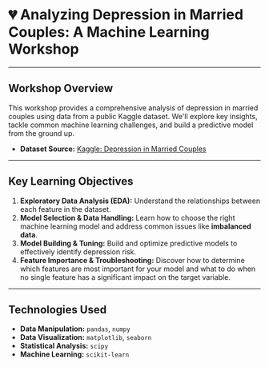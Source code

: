# 💔 Analyzing Depression in Married Couples: A Machine Learning Workshop

---

## **Workshop Overview**

This workshop provides a comprehensive analysis of depression in married couples using data from a public Kaggle dataset. We'll explore key insights, tackle common machine learning challenges, and build a predictive model from the ground up.

* **Dataset Source:** [Kaggle: Depression in Married Couples](https://www.kaggle.com/datasets/babyoda/depression-in-married-couples)

---

## **Key Learning Objectives**

1.  **Exploratory Data Analysis (EDA):** Understand the relationships between each feature in the dataset.
2.  **Model Selection & Data Handling:** Learn how to choose the right machine learning model and address common issues like **imbalanced data**.
3.  **Model Building & Tuning:** Build and optimize predictive models to effectively identify depression risk.
4.  **Feature Importance & Troubleshooting:** Discover how to determine which features are most important for your model and what to do when no single feature has a significant impact on the target variable.

---

## **Technologies Used**

* **Data Manipulation:** `pandas`, `numpy`
* **Data Visualization:** `matplotlib`, `seaborn`
* **Statistical Analysis:** `scipy`
* **Machine Learning:** `scikit-learn`
